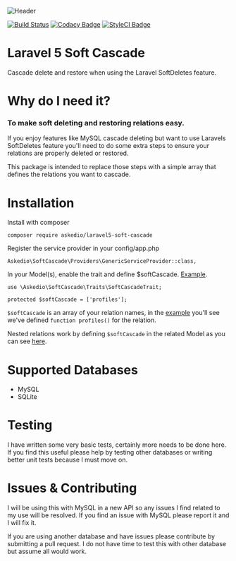 ![Header](https://i.imgur.com/fKhbljT.png)

[![Build Status](https://travis-ci.org/Askedio/laravel5-soft-cascade.svg?branch=master)](https://travis-ci.org/Askedio/laravel5-soft-cascade)
[![Codacy Badge](https://api.codacy.com/project/badge/Grade/019b9dbd700f42b6a165742c72e64445)](https://www.codacy.com/app/gcphost/laravel5-soft-cascade?utm_source=github.com&amp;utm_medium=referral&amp;utm_content=Askedio/laravel5-soft-cascade&amp;utm_campaign=Badge_Grade) [![StyleCI Badge](https://styleci.io/repos/57394710/shield)](https://styleci.io/repos/57394710)

# Laravel 5 Soft Cascade
Cascade delete and restore when using the Laravel SoftDeletes feature.

# Why do I need it?
### To make soft deleting and restoring relations easy.
If you enjoy features like MySQL cascade deleting but want to use Laravels SoftDeletes feature you'll need to do some extra steps to ensure your relations are properly deleted or restored.

This package is intended to replace those steps with a simple array that defines the relations you want to cascade.

# Installation
Install with composer
~~~
composer require askedio/laravel5-soft-cascade
~~~

Register the service provider in your config/app.php
~~~
Askedio\SoftCascade\Providers\GenericServiceProvider::class,
~~~

In your Model(s), enable the trait and define $softCascade. [Example](https://github.com/Askedio/laravel5-soft-cascade/blob/master/tests/app/User.php).
~~~
use \Askedio\SoftCascade\Traits\SoftCascadeTrait;

protected $softCascade = ['profiles'];
~~~
`$softCascade` is an array of your relation names, in the [example](https://github.com/Askedio/laravel5-soft-cascade/blob/master/tests/app/User.php) you'll see we've defined `function profiles()` for the relation.

Nested relations work by defining `$softCascade` in the related Model as you can see [here](https://github.com/Askedio/laravel5-soft-cascade/blob/master/tests/app/Profiles.php).



# Supported Databases
* MySQL
* SQLite

# Testing
I have written some very basic tests, certainly more needs to be done here. If you find this useful please help by testing other databases or writing better unit tests because I must move on.

# Issues & Contributing
I will be using this with MySQL in a new API so any issues I find related to my use will be resolved. If you find an issue with MySQL please report it and I will fix it.

If you are using another database and have issues please contribute by submitting a pull request. I do not have time to test this with other database but assume all would work.

